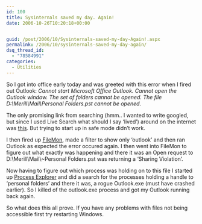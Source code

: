 ```yaml
---
id: 100
title: Sysinternals saved my day. Again!
date: 2006-10-26T10:20:18+00:00


guid: /post/2006/10/Sysinternals-saved-my-day-Again!.aspx
permalink: /2006/10/sysinternals-saved-my-day-again/
dsq_thread_id:
  - "78584991"
categories:
  - Utilities
---
```

<p>So I got into office early today and was greeted with this error when I fired out Outlook: <em>Cannot start Microsoft Office Outlook. Cannot open the Outlook window. The set of folders cannot be opened. The file D:\Merill\Mail\Personal Folders.pst cannot be opened.</em></p>
<p>The only promising link from searching (hmm.. I wanted to write googled, but since I used Live Search what should I say &lsquo;lived&rsquo;) around on the internet was <a href="http://www.techspot.com/vb/all/windows/t-20367-Cannot-open-Outlook.html">this</a>. But trying to start up in safe mode didn&rsquo;t work.</p>
<p>I then fired up <a href="http://www.sysinternals.com/Utilities/Filemon.html">FileMon</a>, made a filter to show only &lsquo;outlook&rsquo; and then&nbsp;ran Outlook as expected the error occured again. I then went into FileMon to figure out what exactly was happening and there it was an Open request to D:\Merill\Mail\~Personal Folders.pst was returning a &lsquo;Sharing Violation&rsquo;.</p>
<p>Now having to figure out which process was holding on to this file I started up <a href="http://www.sysinternals.com/Utilities/ProcessExplorer.html">Process Explorer</a> and did a search for the processes holding a handle to &lsquo;personal folders&rsquo; and there it was, a rogue Outlook.exe (must have crashed earlier). So I killed of the outlook.exe process and got my Outlook running back again.</p>
<p>So what does this all prove. If you have any problems with files not being accessible first try restarting Windows.</p>